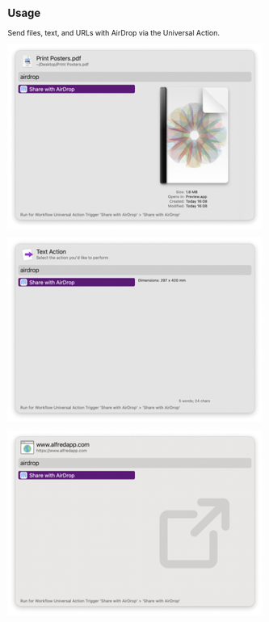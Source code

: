 ## Usage

Send files, text, and URLs with AirDrop via the Universal Action.

![Sending a file](images/file.png)

![Sending text](images/text.png)

![Sending a URL](images/url.png)
